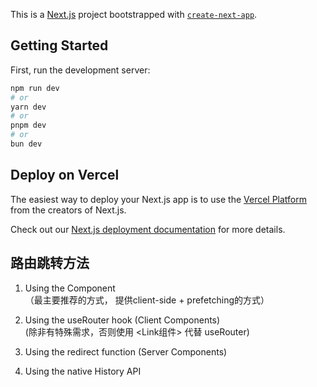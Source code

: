 This is a [Next.js](https://nextjs.org/) project bootstrapped with [`create-next-app`](https://github.com/vercel/next.js/tree/canary/packages/create-next-app).

## Getting Started

First, run the development server:

```bash
npm run dev
# or
yarn dev
# or
pnpm dev
# or
bun dev
```

## Deploy on Vercel

The easiest way to deploy your Next.js app is to use the [Vercel Platform](https://vercel.com/new?utm_medium=default-template&filter=next.js&utm_source=create-next-app&utm_campaign=create-next-app-readme) from the creators of Next.js.

Check out our [Next.js deployment documentation](https://nextjs.org/docs/deployment) for more details.


## 路由跳转方法
1. Using the <Link> Component    
  （最主要推荐的方式， 提供client-side + prefetching的方式）

2. Using the useRouter hook (Client Components)  
   (除非有特殊需求，否则使用 <Link组件> 代替 useRouter)

3. Using the redirect function (Server Components)
    

4. Using the native History API

